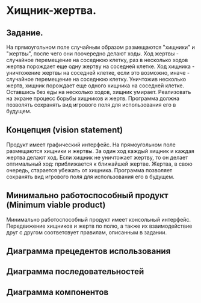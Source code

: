 # Хищник-жертва.

## Задание.
  На прямоугольном поле случайным образом размещаются "хищники" и "жертвы", после чего они поочередно делают ходы. Ход жертвы - случайное
перемещение на соседнюю клетку, раз в несколько ходов жертва порождает еще одну жертву на соседней клетке. Ход хищника - уничтожение
жертвы на соседней клетке, если это возможно, иначе - случайное перемещение на соседнюю клетку. Уничтожив несколько жертв, хищник
порождает еще одного хищника на соседней клетке. Оставшись без еды на несколько ходов, хищник умирает. Реализовать на экране процесс
борьбы хищников и жертв. Программа должна позволять сохранять вид игрового поля для использования его в будущем. 

## Концепция (vision statement)
Продукт имеет графический интерфейс. На прямоугольном поле размещаются хищники и жертвы. За один ход каждый хищник и каждая жертва делают ход. Если хищник не уничтожает жертву, то он делает оптимальный ход: приближается к ближайшей жертве. Жертва, в свою очередь, старается убежать от хищника. Программа позволяет сохранять вид игрового поля для использования его в будущем. 

## Минимально работоспособный продукт (Minimum viable product)
Минимально работоспособный продукт имеет консольный интерфейс. Передвижение хищников и жертв по полю, а также их взаимодействие друг с другом соответсвует правилам, описанным в задании. 

## Диаграмма прецедентов использования

## Диаграмма последовательностей

## Диаграмма компонентов


  
